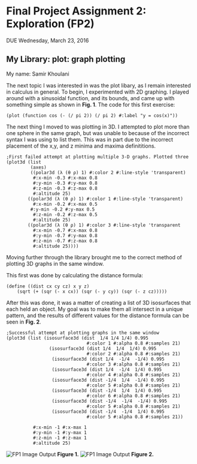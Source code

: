 # Final Project Assignment 2: Exploration (FP2)
DUE Wednesday, March 23, 2016

## My Library: plot: graph plotting
My name: Samir Khoulani

The next topic I was interested in was the plot libary, as I remain interested in calculus in general. To begin, I experimented with 2D graphing. I played around with a sinusoidal function, and its bounds, and came up with something simple as shown in <b>Fig. 1</b>. The code for this first exercise:
```racket
(plot (function cos (- (/ pi 2)) (/ pi 2) #:label "y = cos(x)"))
```
The next thing I moved to was plotting in 3D. I attempted to plot more than one sphere in the same graph, but was unable to because of the incorrect syntax I was using to list them. This was in part due to the incorrect placement of the x,y, and z minima and maxima definititions.

```racket
;First failed attempt at plotting multiple 3-D graphs. Plotted three
(plot3d (list
         (axes)
         ((polar3d (λ (θ ρ) 1) #:color 2 #:line-style 'transparent)
          #:x-min -0.3 #:x-max 0.8
          #:y-min -0.3 #:y-max 0.8
          #:z-min -0.3 #:z-max 0.8
          #:altitude 25)
        ((polar3d (λ (θ ρ) 1) #:color 1 #:line-style 'transparent)
          #:x-min -0.2 #:x-max 0.5
         #:y-min -0.2 #:y-max 0.5
          #:z-min -0.2 #:z-max 0.5
          #:altitude 25)
        ((polar3d (λ (θ ρ) 1) #:color 3 #:line-style 'transparent
          #:x-min -0.7 #:x-max 0.8
          #:y-min -0.7 #:y-max 0.8
          #:z-min -0.7 #:z-max 0.8
          #:altitude 25))))
```


Moving further through the library brought me to the correct method of plotting 3D graphs in the same window. 

This first was done by calculating the distance formula: 
```racket
(define ((dist cx cy cz) x y z)
    (sqrt (+ (sqr (- x cx)) (sqr (- y cy)) (sqr (- z cz)))))
```

After this was done, it was a matter of creating a list of 3D isosurfaces that each held an object. My goal was to make them all intersect in a unique pattern, and the results of different values for the distance formula can be seen in <b>Fig. 2</b>.

```racket
;Successful attempt at plotting graphs in the same window
(plot3d (list (isosurface3d (dist  1/4 1/4 1/4) 0.995
                              #:color 1 #:alpha 0.8 #:samples 21)
                (isosurface3d (dist 1/4  1/4  1/4) 0.995
                              #:color 2 #:alpha 0.8 #:samples 21)
                 (isosurface3d (dist 1/4  -1/4  -1/4) 0.995
                              #:color 3 #:alpha 0.8 #:samples 21)
                 (isosurface3d (dist 1/4  -1/4  1/4) 0.995
                              #:color 4 #:alpha 0.8 #:samples 21)
                 (isosurface3d (dist -1/4  1/4  -1/4) 0.995
                              #:color 5 #:alpha 0.8 #:samples 21)
                 (isosurface3d (dist -1/4  1/4  1/4) 0.995
                              #:color 6 #:alpha 0.8 #:samples 21)
                 (isosurface3d (dist -1/4  -1/4  -1/4) 0.995
                              #:color 5 #:alpha 0.8 #:samples 21)
                 (isosurface3d (dist -1/4  -1/4  1/4) 0.995
                              #:color 5 #:alpha 0.8 #:samples 21))
        
          #:x-min -1 #:x-max 1
          #:y-min -1 #:y-max 1
          #:z-min -1 #:z-max 1
          #:altitude 25)
```

![FP1 Image Output](https://github.com/skhoulani/FP2/blob/master/cos.png)
<b>Figure 1.</b>
![FP1 Image Output](https://github.com/skhoulani/FP2/blob/master/NestedSpheres.png)
<b>Figure 2.</b>



